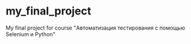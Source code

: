 # my_final_project
My final project for course "Автоматизация тестирования с помощью Selenium и Python"
